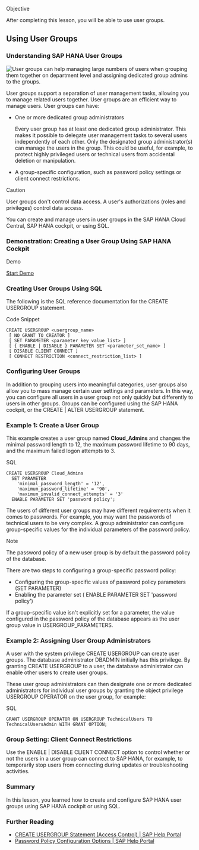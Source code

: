 Objective

After completing this lesson, you will be able to use user groups.

## Using User Groups

### Understanding SAP HANA User Groups

![User groups can help managing large numbers of users when grouping them together on department level and assigning dedicated group admins to the groups.](https://learning.sap.com/service/media/topic/ac148cd3-1a60-4f50-8d44-1ab06826e142/HAHC94_2409_en-US_media/HAHC94_2409_en-US_images/UseGroups.png "User groups can help managing large numbers of users when grouping them together on department level and assigning dedicated group admins to the groups.")

User groups support a separation of user management tasks, allowing you to manage related users together. User groups are an efficient way to manage users. User groups can have:

- One or more dedicated group administrators
    
    Every user group has at least one dedicated group administrator. This makes it possible to delegate user management tasks to several users independently of each other. Only the designated group administrator(s) can manage the users in the group. This could be useful, for example, to protect highly privileged users or technical users from accidental deletion or manipulation.
    
- A group-specific configuration, such as password policy settings or client connect restrictions.
    

Caution

User groups don't control data access. A user's authorizations (roles and privileges) control data access.

You can create and manage users in user groups in the SAP HANA Cloud Central, SAP HANA cockpit, or using SQL.

### Demonstration: Creating a User Group Using SAP HANA Cockpit

Demo[](https://learnsap.enable-now.cloud.sap/pub/mmcp/index.html?library=library.txt&show=project!PR_8AB0E36C2D0D9D8C:demo#2)

[Start Demo](https://learnsap.enable-now.cloud.sap/pub/mmcp/index.html?library=library.txt&show=project!PR_8AB0E36C2D0D9D8C:demo#2)

### Creating User Groups Using SQL

The following is the SQL reference documentation for the CREATE USERGROUP statement.

Code Snippet

```
CREATE USERGROUP <usergroup_name>
 [ NO GRANT TO CREATOR ]
 [ SET PARAMETER <parameter_key_value_list> ]
 [ { ENABLE | DISABLE } PARAMETER SET <parameter_set_name> ]
 [ DISABLE CLIENT CONNECT ]
 [ CONNECT RESTRICTION <connect_restriction_list> ]
```

### Configuring User Groups

In addition to grouping users into meaningful categories, user groups also allow you to mass manage certain user settings and parameters. In this way, you can configure all users in a user group not only quickly but differently to users in other groups. Groups can be configured using the SAP HANA cockpit, or the CREATE | ALTER USERGROUP statement.

### Example 1: Create a User Group

This example creates a user group named **Cloud_Admins** and changes the minimal password length to 12, the maximum password lifetime to 90 days, and the maximum failed logon attempts to 3.

SQL

```
CREATE USERGROUP Cloud_Admins 
  SET PARAMETER 
    'minimal_password_length' = '12',
    'maximum_password_lifetime' = '90', 
    'maximum_invalid_connect_attempts' = '3'
  ENABLE PARAMETER SET 'password policy';
```

The users of different user groups may have different requirements when it comes to passwords. For example, you may want the passwords of technical users to be very complex. A group administrator can configure group-specific values for the individual parameters of the password policy.

Note

The password policy of a new user group is by default the password policy of the database.

There are two steps to configuring a group-specific password policy:

- Configuring the group-specific values of password policy parameters (SET PARAMETER)
- Enabling the parameter set ( ENABLE PARAMETER SET 'password policy')

If a group-specific value isn't explicitly set for a parameter, the value configured in the password policy of the database appears as the user group value in USERGROUP_PARAMETERS.

### Example 2: Assigning User Group Administrators

A user with the system privilege CREATE USERGROUP can create user groups. The database administrator DBADMIN initially has this privilege. By granting CREATE USERGROUP to a user, the database administrator can enable other users to create user groups.

These user group administrators can then designate one or more dedicated administrators for individual user groups by granting the object privilege USERGROUP OPERATOR on the user group, for example:

SQL

```
GRANT USERGROUP OPERATOR ON USERGROUP TechnicalUsers TO TechnicalUsersAdmin WITH GRANT OPTION;
```

### Group Setting: Client Connect Restrictions

Use the ENABLE | DISABLE CLIENT CONNECT option to control whether or not the users in a user group can connect to SAP HANA, for example, to temporarily stop users from connecting during updates or troubleshooting activities.

### Summary

In this lesson, you learned how to create and configure SAP HANA user groups using SAP HANA cockpit or using SQL.

### Further Reading

- [CREATE USERGROUP Statement (Access Control) | SAP Help Portal](https://help.sap.com/docs/hana-cloud-database/sap-hana-cloud-sap-hana-database-sql-reference-guide/create-usergroup-statement-access-control)
- [Password Policy Configuration Options | SAP Help Portal](https://help.sap.com/docs/hana-cloud-database/sap-hana-cloud-sap-hana-database-security-guide/password-policy-configuration-options)